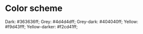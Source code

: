 # Color scheme

Dark: #363636ff;
Grey: #4d4d4dff;
Grey-dark: #404040ff;
Yellow: #f9d43fff;
Yellow-darker: #f2cd41ff;
